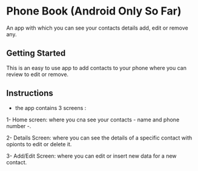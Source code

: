 # Phone Book (Android Only So Far)

An app with which you can see your contacts details add, edit or remove any.

## Getting Started

This is an easy to use app to add contacts to your phone where you can review to edit or remove.

## Instructions

* the app contains 3 screens :


1- Home screen: where you cna see your contacts - name and phone number -.

2- Details Screen: where you can see the details of a specific contact with opionts to edit or delete it.

3- Add/Edit Screen: where you can edit or insert new data for a new contact.
